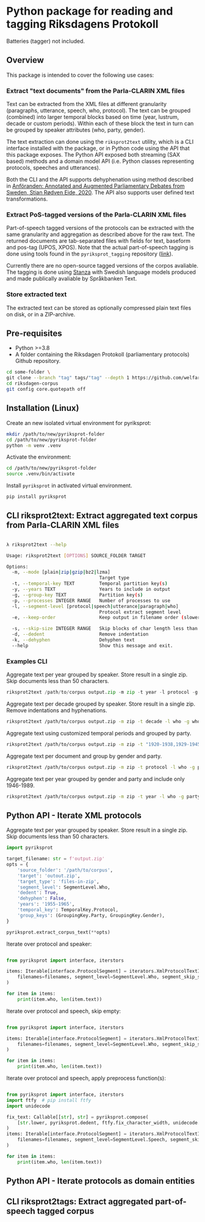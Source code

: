 # Python package for reading and tagging Riksdagens Protokoll

Batteries (tagger) not included.

## Overview

This package is intended to cover the following use cases:

### Extract "text documents" from the Parla-CLARIN XML files

Text can be extracted from the XML files at different granularity (paragraphs, utterance, speech, who, protocol). The text can be grouped (combined) into larger temporal blocks based on time (year, lustrum, decade or custom periods). Within each of these block the text in turn can be grouped by speaker attributes (who, party, gender).

The text extraction can done using the `riksprot2text` utility, which is a CLI interface installed with the package, or in Python code using the API that this package exposes. The Python API exposed both streaming (SAX based) methods and a domain model API (i.e. Python classes representing protocols, speeches and utterances).

Both the CLI and the API supports dehyphenation using method described in [Anföranden: Annotated and Augmented Parliamentary Debates from Sweden, Stian Rødven Eide, 2020](https://gup.ub.gu.se/publication/302449). The API also supports user defined text transformations.

### Extract PoS-tagged versions of the Parla-CLARIN XML files

Part-of-speech tagged versions of the protocols can be extracted with the same granularity and aggregation as described above for the raw text. The returned documents are tab-separated files with fields for text, baseform and pos-tag (UPOS, XPOS). Note that the actual part-of-speech tagging is done using tools found in the `pyriksprot_tagging` repository ([link](https://github.com/welfare-state-analytics/westac_parlaclarin_pipeline)).

Currently there are no open-source tagged versions of the corpos avaliable. The tagging is done using [Stanza](https://stanfordnlp.github.io/stanza/) with Swedish language models produced and made publically avaliable by Språkbanken Text.

### Store extracted text

The extracted text can be stored as optionally compressed plain text files on disk, or in a ZIP-archive.

## Pre-requisites

- Python >=3.8
- A folder containing the Riksdagen Protokoll (parliamentary protocols) Github repository.

```bash
cd some-folder \
git clone --branch "tag" tags/"tag" --depth 1 https://github.com/welfare-state-analytics/riksdagen-corpus.git
cd riksdagen-corpus
git config core.quotepath off

```

## Installation (Linux)

Create an new isolated virtual environment for pyriksprot:

```bash
mkdir /path/to/new/pyriksprot-folder
cd /path/to/new/pyriksprot-folder
python -m venv .venv
```

Activate the environment:

```bash
cd /path/to/new/pyriksprot-folder
source .venv/bin/activate
```

Install `pyriksprot` in activated virtual environment.

```bash
pip install pyriksprot
```

## CLI riksprot2text:  Extract aggregated text corpus from Parla-CLARIN XML files

```bash

λ riksprot2text --help

Usage: riksprot2text [OPTIONS] SOURCE_FOLDER TARGET

Options:
  -m, --mode [plain|zip|gzip|bz2|lzma]
                                  Target type
  -t, --temporal-key TEXT         Temporal partition key(s)
  -y, --years TEXT                Years to include in output
  -g, --group-key TEXT            Partition key(s)
  -p, --processes INTEGER RANGE   Number of processes to use
  -l, --segment-level [protocol|speech|utterance|paragraph|who]
                                  Protocol extract segment level
  -e, --keep-order                Keep output in filename order (slower, multiproc)

  -s, --skip-size INTEGER RANGE   Skip blocks of char length less than
  -d, --dedent                    Remove indentation
  -k, --dehyphen                  Dehyphen text
  --help                          Show this message and exit.

```

### Examples CLI

Aggregate text per year grouped by speaker. Store result in a single zip. Skip documents less than 50 characters.

```python
riksprot2text /path/to/corpus output.zip -m zip -t year -l protocol -g who --skip-size 50
```

Aggregate text per decade grouped by speaker. Store result in a single zip. Remove indentations and hyphenations.

```bash
riksprot2text /path/to/corpus output.zip -m zip -t decade -l who -g who --dedent --dehyphen
```

Aggregate text using customized temporal periods and grouped by party.

```bash
riksprot2text /path/to/corpus output.zip -m zip -t "1920-1938,1929-1945,1946-1989,1990-2020" -l who -g party
```

Aggregate text per document and group by gender and party.

```bash
riksprot2text /path/to/corpus output.zip -m zip -t protocol -l who -g party -g gender
```

Aggregate text per year grouped by gender and party and include only 1946-1989.

```bash
riksprot2text /path/to/corpus output.zip -m zip -t year -l who -g party -g gender -y 1946-1989
```

## Python API - Iterate XML protocols

Aggregate text per year grouped by speaker. Store result in a single zip. Skip documents less than 50 characters.

<!--pytest-codeblocks:skip-->
```python
import pyriksprot

target_filename: str = f'output.zip'
opts = {
    'source_folder': '/path/to/corpus',
    'target': 'outout.zip',
    'target_type': 'files-in-zip',
    'segment_level': SegmentLevel.Who,
    'dedent': True,
    'dehyphen': False,
    'years': '1955-1965',
    'temporal_key': TemporalKey.Protocol,
    'group_keys': (GroupingKey.Party, GroupingKey.Gender),
}

pyriksprot.extract_corpus_text(**opts)

```


Iterate over protocol and speaker:

```python

from pyriksprot import interface, iterstors

items: Iterable[interface.ProtocolSegment] = iterators.XmlProtocolTextIterator(
    filenames=filenames, segment_level=SegmentLevel.Who, segment_skip_size=0, processes=4
)

for item in items:
    print(item.who, len(item.text))

```

Iterate over protocol and speech, skip empty:

```python

from pyriksprot import interface, iterstors

items: Iterable[interface.ProtocolSegment] = iterators.XmlProtocolTextIterator(
    filenames=filenames, segment_level=SegmentLevel.Who, segment_skip_size=1, processes=4
)

for item in items:
    print(item.who, len(item.text))

```

Iterate over protocol and speech, apply preprocess function(s):

```python

from pyriksprot import interface, iterstors
import ftfy  # pip install ftfy
import unidecode

fix_text: Callable[[str], str] = pyriksprot.compose(
    [str.lower, pyriksprot.dedent, ftfy.fix_character_width, unidecode.unidecode ]
)
items: Iterable[interface.ProtocolSegment] = iterators.XmlProtocolTextIterator(
    filenames=filenames, segment_level=SegmentLevel.Speech, segment_skip_size=1, processes=4, preprocessor=fix_text,
)

for item in items:
    print(item.who, len(item.text))

```

## Python API - Iterate protocols as domain entities

## CLI riksprot2tags:  Extract aggregated part-of-speech tagged corpus
